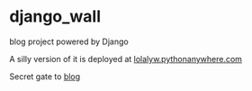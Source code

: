 # django_wall
blog project powered by Django

A silly version of it is deployed at
[lolalyw.pythonanywhere.com](lolalyw.pythonanywhere.com)

Secret gate to [blog](lolalyw.pythonanywhere.com/blog)
